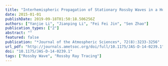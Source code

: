 ```yaml
---
title: "Interhemispheric Propagation of Stationary Rossby Waves in a Horizontally Nonuniform Background Flow"
date: 2015-01-01
publishDate: 2019-09-18T01:50:18.506256Z
authors: ["Yanjie Li", "Jianping Li", "Fei Fei Jin", "Sen Zhao"]
publication_types: ["2"]
abstract: ""
featured: false
publication: "*Journal of the Atmospheric Sciences*, 72(8):3233-3256"
url_pdf: "http://journals.ametsoc.org/doi/full/10.1175/JAS-D-14-0239.1"
doi: "10.1175/JAS-D-14-0239.1"
tags: ["Rossby Wave", "Rossby Ray Tracing"]
---
```


